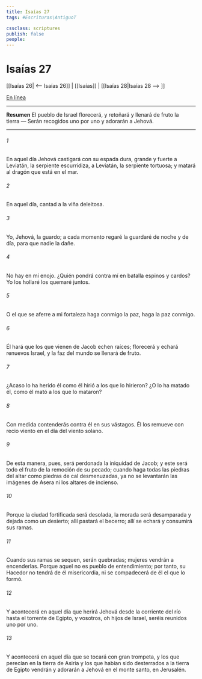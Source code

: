 ```yaml
---
title: Isaías 27
tags: #Escrituras\AntiguoT

cssclass: scriptures
publish: false
people:
---
```


# Isaías 27
[[Isaías 26| <-- Isaías 26]] | [[Isaías]] | [[Isaías 28|Isaías 28 --> ]]

[En línea](https://churchofjesuschrist.org/study/scriptures/ot/isa/27?lang=spa)

---
__Resumen__
El pueblo de Israel florecerá, y retoñará y llenará de fruto la tierra — Serán recogidos uno por uno y adorarán a Jehová.

---
###### 1 
En aquel día Jehová castigará con su espada dura, grande y fuerte a Leviatán, la serpiente escurridiza, a Leviatán, la serpiente tortuosa; y matará al dragón que está en el mar.

###### 2 
En aquel día, cantad a la viña deleitosa.

###### 3 
Yo, Jehová, la guardo; a cada momento regaré  la guardaré de noche y de día, para que nadie la dañe.

###### 4 
No hay en mí enojo. ¿Quién pondrá contra mí en batalla espinos y cardos? Yo los hollaré  los quemaré juntos.

###### 5 
O el que se aferre a mi fortaleza haga conmigo la paz,  haga la paz conmigo.

###### 6 
Él hará que los que vienen de Jacob echen raíces; florecerá y echará renuevos Israel, y la faz del mundo se llenará de fruto.

###### 7 
¿Acaso lo ha herido él como él hirió a los que lo hirieron? ¿O lo ha matado él, como él mató a los que lo mataron?

###### 8 
Con medida contenderás contra él en sus vástagos. Él los remueve con recio viento en el día del viento solano.

###### 9 
De esta manera, pues, será perdonada la iniquidad de Jacob; y este será todo el fruto de la remoción de su pecado; cuando haga todas las piedras del altar como piedras de cal desmenuzadas, ya no se levantarán las imágenes de Asera ni los altares de incienso.

###### 10 
Porque la ciudad fortificada será desolada, la morada será desamparada y dejada como un desierto; allí pastará el becerro; allí se echará y consumirá sus ramas.

###### 11 
Cuando sus ramas se sequen, serán quebradas; mujeres vendrán a encenderlas. Porque aquel no es pueblo de entendimiento; por tanto, su Hacedor no tendrá de él misericordia, ni se compadecerá de él el que lo formó.

###### 12 
Y acontecerá en aquel día que herirá Jehová desde la corriente del río hasta el torrente de Egipto, y vosotros, oh hijos de Israel, seréis reunidos uno por uno.

###### 13 
Y acontecerá en aquel día que se tocará con gran trompeta, y los que perecían en la tierra de Asiria y los que habían sido desterrados a la tierra de Egipto vendrán y adorarán a Jehová en el monte santo, en Jerusalén.

